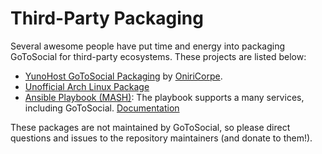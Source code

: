 # Third-Party Packaging

Several awesome people have put time and energy into packaging GoToSocial for third-party ecosystems. These projects are listed below:

- [YunoHost GoToSocial Packaging](https://github.com/YunoHost-Apps/gotosocial_ynh) by [OniriCorpe](https://github.com/OniriCorpe).
- [Unofficial Arch Linux Package](https://aur.archlinux.org/packages/gotosocial)
- [Ansible Playbook (MASH)](https://github.com/mother-of-all-self-hosting/mash-playbook): The playbook supports a many services, including GoToSocial. [Documentation](https://github.com/mother-of-all-self-hosting/mash-playbook/blob/main/docs/services/gotosocial.md)

These packages are not maintained by GoToSocial, so please direct questions and issues to the repository maintainers (and donate to them!).
